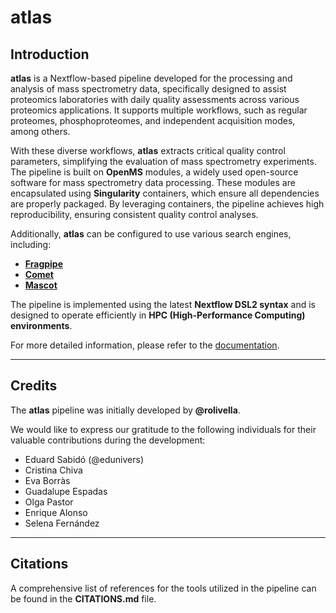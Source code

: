 # atlas

## Introduction

**atlas** is a Nextflow-based pipeline developed for the processing and analysis of mass spectrometry data, specifically designed to assist proteomics laboratories with daily quality assessments across various proteomics applications. It supports multiple workflows, such as regular proteomes, phosphoproteomes, and independent acquisition modes, among others.

With these diverse workflows, **atlas** extracts critical quality control parameters, simplifying the evaluation of mass spectrometry experiments. The pipeline is built on **OpenMS** modules, a widely used open-source software for mass spectrometry data processing. These modules are encapsulated using **Singularity** containers, which ensure all dependencies are properly packaged. By leveraging containers, the pipeline achieves high reproducibility, ensuring consistent quality control analyses.

Additionally, **atlas** can be configured to use various search engines, including:
- **[Fragpipe](https://fragpipe.nesvilab.org/)** 
- **[Comet](http://comet-ms.sourceforge.net/)**
- **[Mascot](https://www.matrixscience.com)** 

The pipeline is implemented using the latest **Nextflow DSL2 syntax** and is designed to operate efficiently in **HPC (High-Performance Computing) environments**.

For more detailed information, please refer to the [documentation](link).

---

## Credits

The **atlas** pipeline was initially developed by **@rolivella**.

We would like to express our gratitude to the following individuals for their valuable contributions during the development:

- Eduard Sabidó (@edunivers)
- Cristina Chiva
- Eva Borràs
- Guadalupe Espadas
- Olga Pastor
- Enrique Alonso
- Selena Fernández

---

## Citations

A comprehensive list of references for the tools utilized in the pipeline can be found in the **CITATIONS.md** file.
